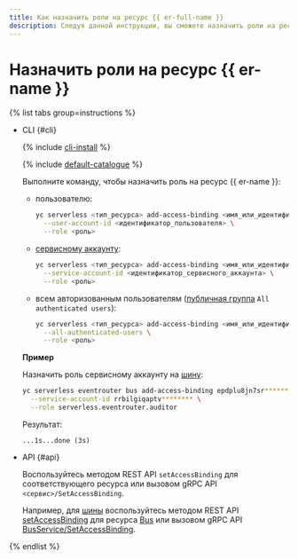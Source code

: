 ```yaml
---
title: Как назначить роли на ресурс {{ er-full-name }}
description: Следуя данной инструкции, вы сможете назначить роли на ресурс {{ er-name }}.
---
```


# Назначить роли на ресурс {{ er-name }}

{% list tabs group=instructions %}

- CLI {#cli}

  {% include [cli-install](../../../../_includes/cli-install.md) %}

  {% include [default-catalogue](../../../../_includes/default-catalogue.md) %}

  Выполните команду, чтобы назначить роль на ресурс {{ er-name }}:

  * пользователю:

      ```bash
      yc serverless <тип_ресурса> add-access-binding <имя_или_идентификатор_ресурса> \
        --user-account-id <идентификатор_пользователя> \
        --role <роль>
      ```

  * [сервисному аккаунту](../../../../iam/concepts/users/service-accounts.md):

      ```bash
      yc serverless <тип_ресурса> add-access-binding <имя_или_идентификатор_ресурса> \
        --service-account-id <идентификатор_сервисного_аккаунта> \
        --role <роль>
      ```

  * всем авторизованным пользователям ([публичная группа](../../../../iam/concepts/access-control/public-group.md) `All authenticated users`):

      ```bash
      yc serverless <тип_ресурса> add-access-binding <имя_или_идентификатор_ресурса> \
        --all-authenticated-users \
        --role <роль>
      ```

  **Пример**

  Назначить роль сервисному аккаунту на [шину](../../../concepts/eventrouter/bus.md):

  ```bash
  yc serverless eventrouter bus add-access-binding epdplu8jn7sr******** \
    --service-account-id rrbilgiqaptv******** \
    --role serverless.eventrouter.auditor
  ```

  Результат:

  ```text
  ...1s...done (3s)
  ```

- API {#api}

  Воспользуйтесь методом REST API `setAccessBinding` для соответствующего ресурса или вызовом gRPC API `<сервис>/SetAccessBinding`.

  Например, для [шины](../../../concepts/eventrouter/bus.md) воспользуйтесь методом REST API [setAccessBinding](../../../../serverless-integrations/eventrouter/api-ref/Bus/setAccessBindings.md) для ресурса [Bus](../../../../serverless-integrations/eventrouter/api-ref/Bus/index.md) или вызовом gRPC API [BusService/SetAccessBinding](../../../../serverless-integrations/eventrouter/api-ref/grpc/Bus/setAccessBindings.md).

{% endlist %}
